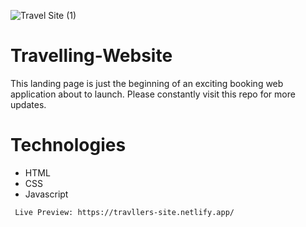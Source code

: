 ![Travel Site (1)](https://user-images.githubusercontent.com/57904867/116157923-16360b80-a6ee-11eb-8159-50bcbebd0c82.png)
# Travelling-Website

This landing page is just the beginning of an exciting booking web application about to launch. Please constantly visit this repo for more updates.
 
 # Technologies
 * HTML
 * CSS
 * Javascript
 
```
 Live Preview: https://travllers-site.netlify.app/
```
